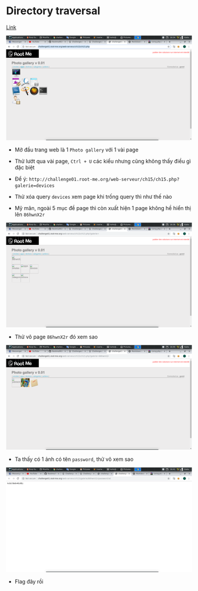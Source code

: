 # Directory traversal

[Link](http://challenge01.root-me.org/web-serveur/ch15/ch15.php)

![1](image/1.png)

- Mở đầu trang web là 1 `Photo gallery` với 1 vài page

- Thử lướt qua vài page, `Ctrl + U` các kiểu nhưng cũng không thấy điều gì đặc biệt

- Để ý: `http://challenge01.root-me.org/web-serveur/ch15/ch15.php?galerie=devices`

- Thử xóa query `devices` xem page khi trống query thì như thế nào

- Mỹ mãn, ngoài 5 mục đề page thì còn xuất hiện 1 page không hề hiển thị lên `86hwnX2r`

![2](image/2.png)

- Thử vô page `86hwnX2r` đó xem sao

![3](image/3.png)

- Ta thấy có 1 ảnh có tên `password`, thử vô xem sao

![4](image/4.png)

- Flag đây rồi

